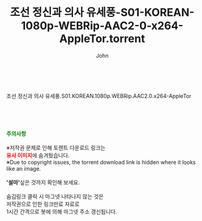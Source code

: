 ﻿---
layout: post
title:  "조선 정신과 의사 유세풍-S01-KOREAN-1080p-WEBRip-AAC2-0-x264-AppleTor.torrent"
author: John
categories: [ 드라마 ]
tags: [  ]
image:  
description: "조선 정신과 의사 유세풍-S01-KOREAN-1080p-WEBRip-AAC2-0-x264-AppleTor torrent 정보 공유"
toc: true
toc_sticky: true
---

<br>

조선 정신과 의사 유세풍.S01.KOREAN.1080p.WEBRip.AAC2.0.x264-AppleTor  
    
<br><br><br>
<p data-ke-size="size16"><b><span style="color: green;">주의사항</span></b><br /><br />※저작권 문제로 인해 토렌트 다운로드 링크는<br /><b><span style="color: red;">유사 이미지</span></b>에 숨겨뒀습니다.<br />※Due to copyright issues, the torrent download link is hidden where it looks like an image.<br /><br /><b>'설마'</b>싶은 것까지 확인해 보세요.<br /><br />숨김링크 클릭 시 마그넷 나타나지 않는 것은<br />저작권으로 인한 링크만료 자료로<br />1시간 간격으로 봇에 의해 마그넷 주소 갱신됩니다.</p>
